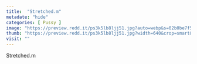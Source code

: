 ```yaml
---
title:  "Stretched.m"
metadate: "hide"
categories: [ Pussy ]
image: "https://preview.redd.it/ps3k5lb8ljj51.jpg?auto=webp&s=02b0be7f57624ecf278330c002934d3bd7ddb168"
thumb: "https://preview.redd.it/ps3k5lb8ljj51.jpg?width=640&crop=smart&auto=webp&s=ff67c909fce7a0b8e745d97ecbbcb7c70701087e"
visit: ""
---
```

Stretched.m
